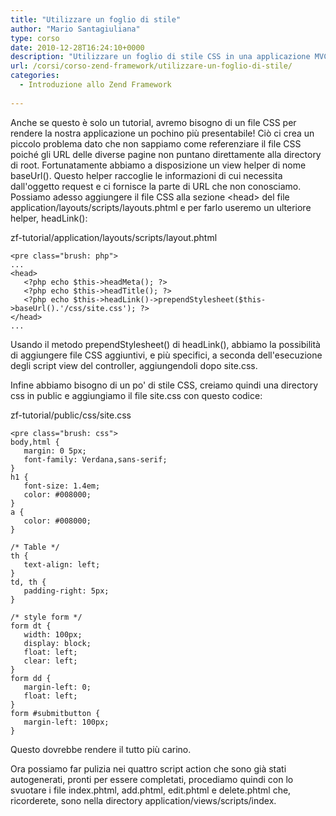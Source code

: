 ```yaml
---
title: "Utilizzare un foglio di stile"
author: "Mario Santagiuliana"
type: corso
date: 2010-12-28T16:24:10+0000
description: "Utilizzare un foglio di stile CSS in una applicazione MVC realizzata con lo Zend Framework"
url: /corsi/corso-zend-framework/utilizzare-un-foglio-di-stile/
categories:
  - Introduzione allo Zend Framework
  
---
```

Anche se questo è solo un tutorial, avremo bisogno di un file CSS per rendere la nostra applicazione un pochino più presentabile! Ciò ci crea un piccolo problema dato che non sappiamo come referenziare il file CSS poiché gli URL delle diverse pagine non puntano direttamente alla directory di root. Fortunatamente abbiamo a disposizione un view helper di nome baseUrl(). Questo helper raccoglie le informazioni di cui necessita dall'oggetto request e ci fornisce la parte di URL che non conosciamo. Possiamo adesso aggiungere il file CSS alla sezione &lt;head&gt; del file application/layouts/scripts/layouts.phtml e per farlo useremo un ulteriore helper, headLink():

zf-tutorial/application/layouts/scripts/layout.phtml

 ```
<pre class="brush: php">
...
<head>
    <?php echo $this->headMeta(); ?>
    <?php echo $this->headTitle(); ?>
    <?php echo $this->headLink()->prependStylesheet($this->baseUrl().'/css/site.css'); ?>
</head>
...
```

Usando il metodo prependStylesheet() di headLink(), abbiamo la possibilità di aggiungere file CSS aggiuntivi, e più specifici, a seconda dell'esecuzione degli script view del controller, aggiungendoli dopo site.css.

Infine abbiamo bisogno di un po' di stile CSS, creiamo quindi una directory css in public e aggiungiamo il file site.css con questo codice:

zf-tutorial/public/css/site.css

 ```
<pre class="brush: css">
body,html {
    margin: 0 5px;
    font-family: Verdana,sans-serif;
}
h1 {
    font-size: 1.4em;
    color: #008000;
}
a {
    color: #008000;
}

/* Table */
th {
    text-align: left;
}
td, th {
    padding-right: 5px;
}

/* style form */
form dt {
    width: 100px;
    display: block;
    float: left;
    clear: left;
}
form dd {
    margin-left: 0;
    float: left;
}
form #submitbutton {
    margin-left: 100px;
}
```

Questo dovrebbe rendere il tutto più carino.

Ora possiamo far pulizia nei quattro script action che sono già stati autogenerati, pronti per essere completati, procediamo quindi con lo svuotare i file index.phtml, add.phtml, edit.phtml e delete.phtml che, ricorderete, sono nella directory application/views/scripts/index.